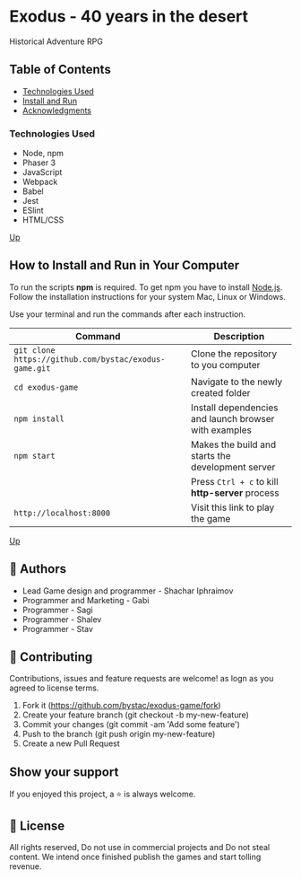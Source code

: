 # Exodus - 40 years in the desert

Historical Adventure RPG

## Table of Contents

- [Technologies Used](#Technologies-Used)
- [Install and Run](#How-to-Install-and-Run-in-Your-Computer)
- [Acknowledgments](#Acknowledgments)

### Technologies Used

- Node, npm
- Phaser 3
- JavaScript
- Webpack
- Babel
- Jest
- ESlint
- HTML/CSS

[Up](#Table-of-Contents)

## How to Install and Run in Your Computer

To run the scripts **npm** is required. To get npm you have to install [Node.js](https://nodejs.org). Follow the installation instructions for your system Mac, Linux or Windows.

Use your terminal and run the commands after each instruction.

| Command                                               | Description                                           |
| ----------------------------------------------------- | ----------------------------------------------------- |
| `git clone https://github.com/bystac/exodus-game.git` | Clone the repository to you computer                  |
| `cd exodus-game`                                      | Navigate to the newly created folder                  |
| `npm install`                                         | Install dependencies and launch browser with examples |
| `npm start`                                           | Makes the build and starts the development server     |
|                                                       | Press `Ctrl + c` to kill **http-server** process      |
| `http://localhost:8000`                               | Visit this link to play the game                      |

[Up](#Table-of-Contents)

## 👤 Authors

- Lead Game design and programmer - Shachar Iphraimov
- Programmer and Marketing - Gabi
- Programmer - Sagi 
- Programmer - Shalev
- Programmer - Stav


## 🤝 Contributing

Contributions, issues and feature requests are welcome! as logn as you agreed to license terms.

1. Fork it (https://github.com/bystac/exodus-game/fork)
2. Create your feature branch (git checkout -b my-new-feature)
3. Commit your changes (git commit -am 'Add some feature')
4. Push to the branch (git push origin my-new-feature)
5. Create a new Pull Request

## Show your support

If you enjoyed this project, a ⭐️ is always welcome.

## 📝 License

All rights reserved, Do not use in commercial projects and Do not steal content.
We intend once finished publish the games and start tolling revenue.
